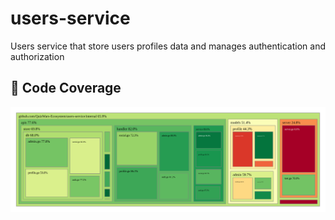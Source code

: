# users-service
Users service that store users profiles data and manages authentication and authorization  

## 🧪 Code Coverage
<div id="coverage" align="center">
    <img src="./docs/coverage.svg" alt="coverage report" />
</div>


